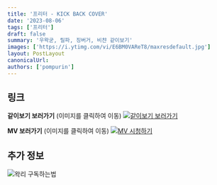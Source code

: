 ```yaml
---
title: '프리터 - KICK BACK COVER'
date: '2023-08-06'
tags: ['프리터']
draft: false
summary: '우왁굳, 릴파, 징버거, 비챤 같이보기'
images: ['https://i.ytimg.com/vi/E6BM0VAReT8/maxresdefault.jpg']
layout: PostLayout
canonicalUrl:
authors: ['pompurin']
---
```


## 링크

**같이보기 보러가기** (이미지를 클릭하여 이동)
[![같이보기 보러가기](https://cdn.discordapp.com/attachments/1136601898116464710/1211650793904807976/logo.png?ex=65eef8bc&is=65dc83bc&hm=95dc0e08c1f43025dd60def429896697b3787a9f923593eb50b24e9fb6280361&)](https://cafe.naver.com/steamindiegame/12330505)

**MV 보러가기** (이미지를 클릭하여 이동)
[![MV 시청하기](https://i.ytimg.com/vi/E6BM0VAReT8/maxresdefault.jpg)](https://youtu.be/E6BM0VAReT8)

## 추가 정보

![왁리 구독하는법](https://cdn.discordapp.com/attachments/1136601898116464710/1202561346370142238/--3-cut.gif?ex=65e99707&is=65d72207&hm=77ccf39e44d1b0ba4bc899cb3220e87d5ce56ff9a25de53263bc132fb9c9d85a&)
